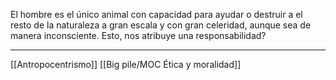 El hombre es el único animal con capacidad para ayudar o destruir a el resto de la naturaleza a gran escala y con gran celeridad, aunque sea de manera inconsciente. Esto, nos atribuye una responsabilidad?  
  
---
[[Antropocentrismo]] [[Big pile/MOC Ética y moralidad]]